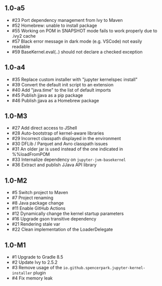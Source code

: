 ## 1.0-a5

- #23 Port dependency management from Ivy to Maven 
- #52 Homebrew: unable to install package 
- #55 Working on POM in SNAPSHOT mode fails to work properly due to .ivy2 cache 
- #57 Black error message in dark mode (e.g. VSCode) not easily readable
- #59 BaseKernel.eval(..) should not declare a checked exception

## 1.0-a4

- #35 Replace custom installer with "jupyter kernelspec install" 
- #39 Convert the default init script to an extension 
- #40 Add "java.time" to the list of default imports
- #45 Publish jjava as a pip package
- #46 Publish jjava as a Homebrew package

## 1.0-M3

- #27 Add direct access to JShell
- #28 Auto-bootstrap of kernel-aware libraries 
- #29 Incorrect classpath displayed in the environment 
- #30 DFLib / Parquet and Avro classpath issues 
- #31 An older jar is used instead of the one indicated in %%loadFromPOM 
- #33 Internalize dependency on `jupyter-jvm-basekernel` 
- #36 Extract and publish JJava API library

## 1.0-M2

- #5 Switch project to Maven 
- #7 Project renaming
- #8 Java package change 
- #11 Enable GitHub Actions 
- #12 Dynamically change the kernel startup parameters
- #16 Upgrade gson transitive dependency 
- #21 Rendering stale var
- #22 Clean implementation of the LoaderDelegate

## 1.0-M1

- #1 Upgrade to Gradle 8.5
- #2 Update Ivy to 2.5.2
- #3 Remove usage of the `io.github.spencerpark.jupyter-kernel-installer` plugin
- #4 Fix memory leak
